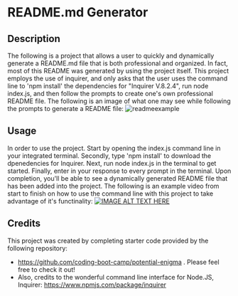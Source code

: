 # README.md Generator

## Description

The following is a project that allows a user to quickly and dynamically generate a README.md file that is both professional and organized. In fact, most of this README was generated by using the project itself. 
This project employs the use of inquirer, and only asks that the user uses the command line to 'npm install' the dependencies for "Inquirer V.8.2.4", run node index.js, and then follow the prompts to create one's own professional README file.
The following is an image of what one may see while following the prompts to generate a README file:
![readmeexample](https://github.com/Rinovi/README-Generator/assets/160938078/0eebdad5-cd9d-4cd0-8287-4c2a8d13fdd4)

## Usage

In order to use the project. Start by opening the index.js command line in your integrated terminal. Secondly, type 'npm install' to download the dpenedencies for Inquirer. Next, run node index.js in the terminal to get started. Finally, enter in your response to
every prompt in the terminal. Upon completion, you'll be able to see a dynamically generated README file that has been added into the project. 
The following is an example video from start to finish on how to use the command line with this project to take advantage of it's functinality: 
[![IMAGE ALT TEXT HERE](https://img.youtube.com/vi/SmSqOLAns58/0.jpg)](https://www.youtube.com/watch?v=SmSqOLAns58)

## Credits

This project was created by completing starter code provided by the following repository:
* https://github.com/coding-boot-camp/potential-enigma . Please feel free to check it out!
* Also, credits to the wonderful command line interface for Node.JS, Inquirer: https://www.npmjs.com/package/inquirer
